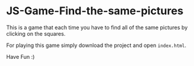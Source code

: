 # JS-Game-Find-the-same-pictures
This is a game that each time you have to find all of the same pictures by clicking on the squares.

For playing this game simply download the project and open `index.html`.

Have Fun :)
